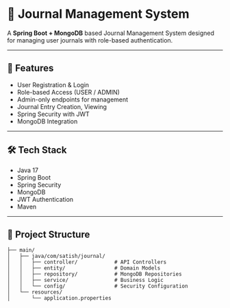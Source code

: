 # 📝 Journal Management System

A  **Spring Boot + MongoDB** based Journal Management System designed for managing user journals with role-based authentication.

---

## 🚀 Features

- User Registration & Login
- Role-based Access (USER / ADMIN)
- Admin-only endpoints for management
- Journal Entry Creation, Viewing
- Spring Security with JWT
- MongoDB Integration

---

## 🛠️ Tech Stack

- Java 17
- Spring Boot
- Spring Security
- MongoDB
- JWT Authentication
- Maven

---

## 📁 Project Structure

```src/
├── main/
│   ├── java/com/satish/journal/
│   │   ├── controller/            # API Controllers
│   │   ├── entity/                # Domain Models
│   │   ├── repository/            # MongoDB Repositories
│   │   ├── service/               # Business Logic
│   │   └── config/                # Security Configuration
│   └── resources/
│       └── application.properties
```

